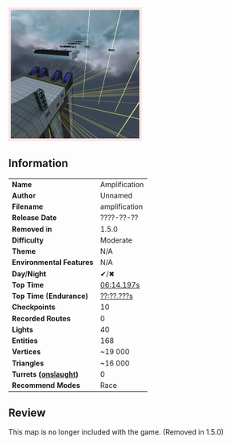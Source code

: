 <img style='border:5px solid #ffe0e0e0' src="../images/maps-old/amplification.png" width="256px" />

## Information

|                                                           |                                                                   |
|-----------------------------------------------------------|-------------------------------------------------------------------|
| **Name**                                                  | Amplification                                                     |
| **Author**                                                | Unnamed                                                           |
| **Filename**                                              | amplification                                                     |
| **Release Date**                                          | ????-??-??                                                        |
| **Removed in**                                            | 1.5.0                                                             |
| **Difficulty**                                            | Moderate                                                          |
| **Theme**                                                 | N/A                                                               |
| **Environmental Features**                                | N/A                                                               |
| **Day/Night**                                             | ✔/✖                                                              |
| **Top Time**                                              | [06:14.197s](http://play.redeclipse.net:28700/maps-old/amplification) |
| **Top Time (Endurance)**                                  | [??:??.???s](http://play.redeclipse.net:28700/maps-old/amplification) |
| **Checkpoints**                                           | 10                                                                |
| **Recorded Routes**                                       | 0                                                                 |
| **Lights**                                                | 40                                                                |
| **Entities**                                              | 168                                                               |
| **Vertices**                                              | ~19 000                                                           |
| **Triangles**                                             | ~16 000                                                           |
| **Turrets ([onslaught](../Modes-and-Mutators#Mutators))** | 0                                                                 |
| **Recommend Modes**                                       | Race                                                              |

## Review

This map is no longer included with the game. (Removed in 1.5.0)
